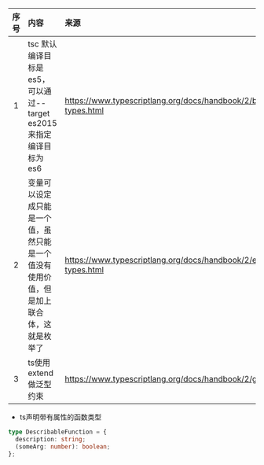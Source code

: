 | 序号 | 内容                                            | 来源                                                                 | 备注 | 类型  |
|:--:|:----------------------------------------------|:-------------------------------------------------------------------|:---|:----|
| 1  | tsc 默认编译目标是es5，可以通过--target es2015来指定编译目标为es6 | https://www.typescriptlang.org/docs/handbook/2/basic-types.html    |    | tip |
| 2  | 变量可以设定成只能是一个值，虽然只能是一个值没有使用价值，但是加上联合体，这就是枚举了   | https://www.typescriptlang.org/docs/handbook/2/everyday-types.html |    | tip |
|3| ts使用extend做泛型约束|https://www.typescriptlang.org/docs/handbook/2/generics.html|    | tip|




- ts声明带有属性的函数类型
```typescript
type DescribableFunction = {
  description: string;
  (someArg: number): boolean;
};
```